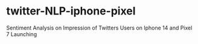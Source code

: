 # twitter-NLP-iphone-pixel
Sentiment Analysis on Impression of Twitters Users on Iphone 14 and Pixel 7 Launching
